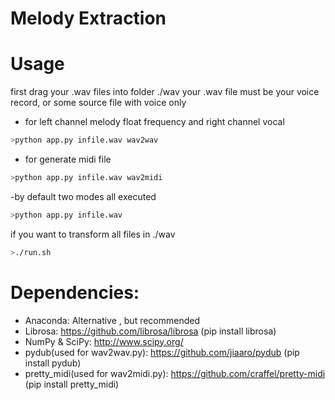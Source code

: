 # Melody Extraction


# Usage
first drag your .wav files into folder ./wav
your .wav file must be your voice record, or some source file with voice only

- for left channel melody float frequency and right channel vocal
```bash
>python app.py infile.wav wav2wav
```

- for generate midi file
```bash
>python app.py infile.wav wav2midi
```

-by default two modes all executed
```bash
>python app.py infile.wav 
```

if you want to transform all files in ./wav 
```bash
>./run.sh
```

# Dependencies:
- Anaconda: Alternative , but recommended
- Librosa: https://github.com/librosa/librosa (pip install librosa)
- NumPy & SciPy: http://www.scipy.org/ 
- pydub(used for wav2wav.py): https://github.com/jiaaro/pydub (pip install pydub) 
- pretty_midi(used for wav2midi.py): https://github.com/craffel/pretty-midi (pip install pretty_midi)